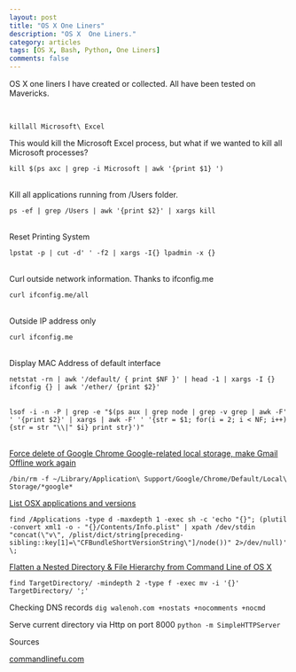 ```yaml
---
layout: post
title: "OS X One Liners"
description: "OS X  One Liners."
category: articles
tags: [OS X, Bash, Python, One Liners]
comments: false  
---
```

OS X one liners I have created or collected. All have been tested on Mavericks.

<br>


```killall Microsoft\ Excel```  

This would kill the Microsoft Excel process, but what if we wanted to kill all Microsoft processes?

```kill $(ps axc | grep -i Microsoft | awk '{print $1} ')```<br><br>

Kill all applications running from /Users folder.

```ps -ef | grep /Users | awk '{print $2}' | xargs kill```<br><br>

Reset Printing System

```lpstat -p | cut -d' ' -f2 | xargs -I{} lpadmin -x {}```<br><br>

Curl outside network information. Thanks to ifconfig.me

```curl ifconfig.me/all```<br><br>

Outside IP address only

```curl ifconfig.me```<br><br>

Display MAC Address of default interface

```netstat -rn | awk '/default/ { print $NF }' | head -1 | xargs -I {}  ifconfig {} | awk '/ether/ {print $2}'```<br><br>

```lsof -i -n -P | grep -e "$(ps aux | grep node | grep -v grep | awk -F' ' '{print $2}' | xargs | awk -F' ' '{str = $1; for(i = 2; i < NF; i++) {str = str "\\|" $i} print str}')"```
<br><br>

[Force delete of Google Chrome Google-related local storage, make Gmail Offline work again](http://www.commandlinefu.com/commands/view/12410/force-delete-of-google-chrome-google-related-local-storage-make-gmail-offline-work-again) 

```/bin/rm -f ~/Library/Application\ Support/Google/Chrome/Default/Local\ Storage/*google*```


[List OSX applications and versions](http://www.commandlinefu.com/commands/view/12107/list-osx-applications-and-versions.)

```find /Applications -type d -maxdepth 1 -exec sh -c 'echo "{}"; (plutil -convert xml1 -o - "{}/Contents/Info.plist" | xpath /dev/stdin "concat(\"v\", /plist/dict/string[preceding-sibling::key[1]=\"CFBundleShortVersionString\"]/node())" 2>/dev/null)' \;```

[Flatten a Nested Directory & File Hierarchy from Command Line of OS X](http://osxdaily.com/2015/02/11/flatten-nested-directory-structure-command-line/)

```find TargetDirectory/ -mindepth 2 -type f -exec mv -i '{}' TargetDirectory/ ';'```



Checking DNS records
```dig walenoh.com +nostats +nocomments +nocmd```

Serve current directory via Http on port 8000
```python -m SimpleHTTPServer```



Sources

[commandlinefu.com](http://www.commandlinefu.com)